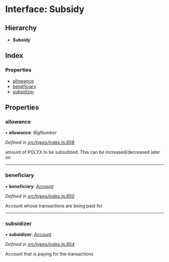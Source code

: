 # Interface: Subsidy

## Hierarchy

* **Subsidy**

## Index

### Properties

* [allowance](subsidy.md#allowance)
* [beneficiary](subsidy.md#beneficiary)
* [subsidizer](subsidy.md#subsidizer)

## Properties

###  allowance

• **allowance**: *BigNumber*

*Defined in [src/types/index.ts:858](https://github.com/PolymathNetwork/polymesh-sdk/blob/da0f7fd7/src/types/index.ts#L858)*

amount of POLYX to be subsidized. This can be increased/decreased later on

___

###  beneficiary

• **beneficiary**: *[Account](../classes/account.md)*

*Defined in [src/types/index.ts:850](https://github.com/PolymathNetwork/polymesh-sdk/blob/da0f7fd7/src/types/index.ts#L850)*

Account whose transactions are being paid for

___

###  subsidizer

• **subsidizer**: *[Account](../classes/account.md)*

*Defined in [src/types/index.ts:854](https://github.com/PolymathNetwork/polymesh-sdk/blob/da0f7fd7/src/types/index.ts#L854)*

Account that is paying for the transactions
